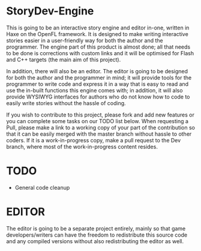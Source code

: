 StoryDev-Engine
===============
This is going to be an interactive story engine and editor in-one, written in Haxe on the OpenFL framework. It is designed to make writing interactive stories easier in a user-friendly way for both the author and the programmer. The engine part of this product is almost done; all that needs to be done is corrections with custom links and it will be optimised for Flash and C++ targets (the main aim of this project).

In addition, there will also be an editor. The editor is going to be designed for both the author and the programmer in mind; it will provide tools for the programmer to write code and express it in a way that is easy to read and use the in-built functions this engine comes with; in addition, it will also provide WYSIWYG interfaces for authors who do not know how to code to easily write stories without the hassle of coding.

If you wish to contribute to this project, please fork and add new features or you can complete some tasks on our TODO list below. When requesting a Pull, please make a link to a working copy of your part of the contribution so that it can be easily merged with the master branch without hassle to other coders. If it is a work-in-progress copy, make a pull request to the Dev branch, where most of the work-in-progress content resides.

TODO
====
* General code cleanup

EDITOR
======
The editor is going to be a separate project entirely, mainly so that game developers/writers can have the freedom to redistribute this source code and any compiled versions without also redistributing the editor as well.
